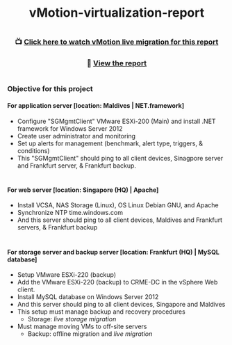 

<div align="center">
<h1>vMotion-virtualization-report</h1>

#

### 📺 <a href="https://www.youtube.com/watch?v=BaRsem3CE8Q&ab_channel=Preeya">Click here to watch vMotion live migration for this report</a>
### 📒 <a href="https://github.com/priya2075/vMotion-virtualization-report/blob/main/Virtualization%20Report%20-%20Project%20-%202022.pdf">View the report</a>
</div>

#

### Objective for this project 
#### For application server [location: Maldives | NET.framework]
- Configure "SGMgmtClient" VMware ESXi-200 (Main) and install .NET framework for Windows Server 2012
- Create user administrator and monitoring
- Set up alerts for management (benchmark, alert type, triggers, & conditions)
- This "SGMgmtClient" should ping to all client devices, Sinagpore server and Frankfurt server, & Frankfurt backup.

#

#### For web server [location: Singapore (HQ) | Apache]
- Install VCSA, NAS Storage (Linux), OS Linux Debian GNU, and Apache
- Synchronize NTP time.windows.com
- And this server should ping to all client devices, Maldives and Frankfurt servers, & Frankfurt backup

#

#### For storage server and backup server [location: Frankfurt (HQ) | MySQL database]
- Setup VMware ESXi-220 (backup)
- Add the VMware ESXi-220 (backup) to CRME-DC in the vSphere Web client.
- Install MySQL database on Windows Server 2012
- And this server should ping to all client devices, Singapore and Maldives
- This setup must manage backup and recovery procedures
  - Storage: *live storage migration* 
- Must manage moving VMs to off-site servers
  - Backup: offline migration and *live migration*
